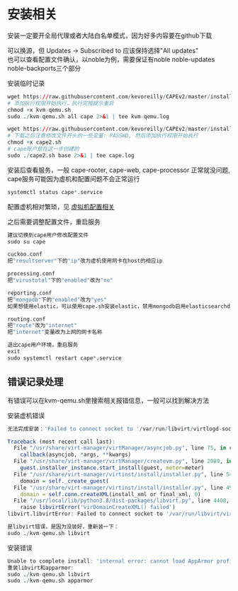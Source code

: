 # 安装相关

安装一定要开全局代理或者大陆白名单模式，因为好多内容要在github下载  

可以换源，但 Updates -> Subscribed to 应该保持选择"All updates"  
也可以查看配置文件确认，以noble为例，需要保证有noble noble-updates noble-backports三个部分

安装临时记录
```r
wget https://raw.githubusercontent.com/kevoreilly/CAPEv2/master/installer/kvm-qemu.sh
# 添加执行权限开始执行，执行完按提示重启
chmod +x kvm-qemu.sh
sudo ./kvm-qemu.sh all cape 2>&1 | tee kvm-qemu.log

wget https://raw.githubusercontent.com/kevoreilly/CAPEv2/master/installer/cape2.sh
# 下载之后注意修改文件开头的一些变量: PASSWD, 然后添加执行权限开始执行
chmod +x cape2.sh
# cape账户是在这一步创建的
sudo ./cape2.sh base 2>&1 | tee cape.log
```

安装后查看服务，一般 cape-rooter, cape-web, cape-processor 正常就没问题, cape服务可能因为虚机和配置问题不会正常运行  
```r
systemctl status cape*.service
```

配置虚机相对繁琐，见 [虚拟机配置相关](./虚拟机配置相关.md)  

之后需要调整配置文件，重启服务  
```r
建议切换到cape用户修改配置文件
sudo su cape

cuckoo.conf
把"resultserver"下的"ip"改为虚机使用网卡在host的相应ip

processing.conf
把"virustotal"下的"enabled"改为"no"

reporting.conf
把"mongodb"下的"enabled"改为"yes"
如果想使用elastic，可以使用cape.sh安装elastic，禁用mongodb启用elasticsearchdb

routing.conf
把"route"改为"internet"
把"internet"变量改为上网的网卡名称

退出cape用户环境，重启服务
exit
sudo systemctl restart cape*.service
```


## 错误记录处理
有错误可以在kvm-qemu.sh里搜索相关报错信息，一般可以找到解决方法  

安装虚机错误  
```r
无法完成安装：'Failed to connect socket to '/var/run/libvirt/virtlogd-sock': 拒绝连接'

Traceback (most recent call last):
  File "/usr/share/virt-manager/virtManager/asyncjob.py", line 75, in cb_wrapper
    callback(asyncjob, *args, **kwargs)
  File "/usr/share/virt-manager/virtManager/createvm.py", line 2089, in _do_async_install
    guest.installer_instance.start_install(guest, meter=meter)
  File "/usr/share/virt-manager/virtinst/install/installer.py", line 542, in start_install
    domain = self._create_guest(
  File "/usr/share/virt-manager/virtinst/install/installer.py", line 491, in _create_guest
    domain = self.conn.createXML(install_xml or final_xml, 0)
  File "/usr/local/lib/python3.8/dist-packages/libvirt.py", line 4408, in createXML
    raise libvirtError('virDomainCreateXML() failed')
libvirt.libvirtError: Failed to connect socket to '/var/run/libvirt/virtlogd-sock': 拒绝连接

是libvirt错误，是因为没装好，重新装一下：  
sudo ./kvm-qemu.sh libvirt
```

安装错误  
```r
Unable to complete install: 'internal error: cannot load AppArmor profile 'libvirt-...
重装libvirt和apparmor:
sudo ./kvm-qemu.sh libvirt
sudo ./kvm-qemu.sh apparmor
```
